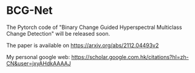 # BCG-Net
The Pytorch code of "Binary Change Guided Hyperspectral Multiclass Change Detection" will be released soon.

The paper is available on https://arxiv.org/abs/2112.04493v2

My personal google web: https://scholar.google.com.hk/citations?hl=zh-CN&user=jxyAHdkAAAAJ
